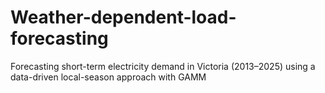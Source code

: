 # Weather-dependent-load-forecasting
Forecasting short-term electricity demand in Victoria (2013–2025) using a data-driven local-season approach with GAMM
